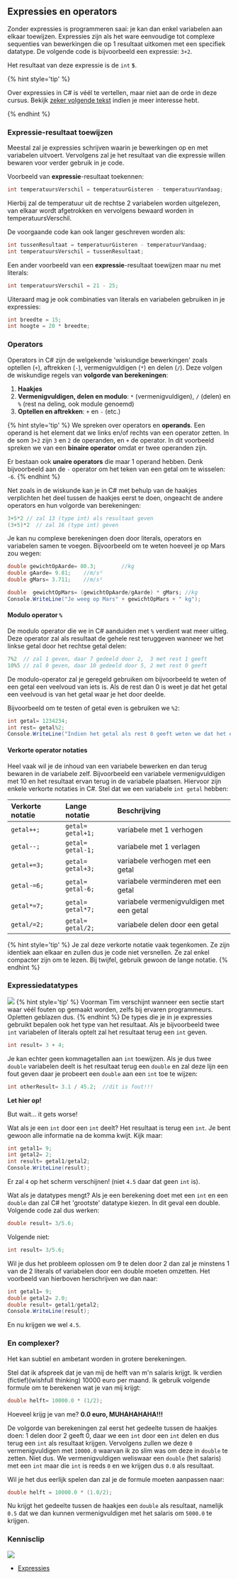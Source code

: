 ## Expressies en operators

Zonder expressies is programmeren saai: je kan dan enkel variabelen aan elkaar toewijzen. Expressies zijn als het ware eenvoudige tot complexe sequenties van bewerkingen die op 1 resultaat uitkomen met een specifiek datatype. De volgende code is bijvoorbeeld een expressie: `3+2`.

Het resultaat van deze expressie is de ``int`` **``5``**. 

{% hint style='tip' %}

Over expressies in C# is véél te vertellen, maar niet aan de orde in deze cursus. Bekijk [zeker volgende tekst](https://docs.microsoft.com/en-us/dotnet/csharp/programming-guide/statements-expressions-operators/expressions) indien je meer interesse hebt.

{% endhint %}


### Expressie-resultaat toewijzen

Meestal zal je expressies schrijven waarin je bewerkingen op en met variabelen uitvoert. Vervolgens zal je het resultaat van die expressie willen bewaren voor verder gebruik in je code.

Voorbeeld van **expressie**-resultaat toekennen:

```csharp
int temperatuursVerschil = temperatuurGisteren - temperatuurVandaag;
```

Hierbij zal de temperatuur uit de rechtse 2 variabelen worden uitgelezen, van elkaar wordt afgetrokken en vervolgens bewaard worden in temperatuursVerschil.

De voorgaande code kan ook langer geschreven worden als:

```csharp
int tussenResultaat = temperatuurGisteren - temperatuurVandaag;
int temperatuursVerschil = tussenResultaat;
```

Een ander voorbeeld van een **expressie**-resultaat toewijzen maar nu met literals:

```csharp
int temperatuursVerschil = 21 - 25;
```

Uiteraard mag je ook combinaties van literals en variabelen gebruiken in je expressies:

```csharp
int breedte = 15;
int hoogte = 20 * breedte;
```

### Operators
Operators in C# zijn de welgekende 'wiskundige bewerkingen' zoals optellen (`+`), aftrekken (`-`), vermenigvuldigen (`*`) en delen (`/`). Deze volgen de wiskundige regels van **volgorde van berekeningen**:

1. **Haakjes**
2. **Vermenigvuldigen, delen en modulo**: ``*`` (vermenigvuldigen), ``/`` (delen) en ``%`` (rest na deling, ook module genoemd)
3. **Optellen en aftrekken**: `+` en `-`
(etc.)

{% hint style='tip' %}
We spreken over operators en **operands**. Een operand is het element dat we links en/of rechts van een operator zetten. In de som ``3+2`` zijn ``3`` en ``2`` de operanden, en ``+`` de operator. In dit voorbeeld spreken we van een **binaire operator** omdat er twee operanden zijn.

Er bestaan ook **unaire operators** die maar 1 operand hebben. Denk bijvoorbeeld aan de ``-`` operator om het teken van een getal om te wisselen: ``-6``.
{% endhint %}

Net zoals in de wiskunde kan je in C# met behulp van de haakjes verplichten het deel tussen de haakjes eerst te doen, ongeacht de andere operators en hun volgorde van berekeningen:

```csharp
3+5*2 // zal 13 (type int) als resultaat geven
(3+5)*2  // zal 16 (type int) geven
``` 

Je kan nu complexe berekeningen doen door literals, operators en variabelen samen te voegen. Bijvoorbeeld om te weten hoeveel je op Mars zou wegen:
```csharp
double gewichtOpAarde= 80.3;        //kg
double gAarde= 9.81;    //m/s² 
double gMars= 3.711;    //m/s²

double  gewichtOpMars= (gewichtOpAarde/gAarde) * gMars; //kg
Console.WriteLine("Je weeg op Mars" + gewichtOpMars + " kg");
```

#### Modulo operator ``%``
De modulo operator die we in C# aanduiden met ``%`` verdient wat meer uitleg. Deze operator zal als resultaat de gehele rest teruggeven wanneer we het linkse getal door het rechtse getal delen:

```csharp
7%2  // zal 1 geven, daar 7 gedeeld door 2,  3 met rest 1 geeft 
10%5 // zal 0 geven, daar 10 gedeeld door 5, 2 met rest 0 geeft 
```

De modulo-operator zal je geregeld gebruiken om bijvoorbeeld te weten of een getal een veelvoud van iets is. Als de rest dan 0 is weet je dat het getal een veelvoud is van het getal waar je het door deelde.

Bijvoorbeeld om te testen of getal even is gebruiken we ``%2``:
```csharp
int getal= 1234234;
int rest= getal%2;
Console.WriteLine("Indien het getal als rest 0 geeft weten we dat het even is. De rest is: "+ rest);
```

#### Verkorte operator notaties
Heel vaak wil je de inhoud van een variabele bewerken en dan terug bewaren in de variabele zelf. Bijvoorbeeld een variabele vermenigvuldigen met 10 en het resultaat ervan terug in de variabele plaatsen. Hiervoor zijn enkele verkorte notaties in C#.
Stel dat we een variabele ``int getal`` hebben:

| **Verkorte notatie** | **Lange notatie** | **Beschrijving**|
| :--- | :--- |:--- |
| ``getal++;`` | ``getal= getal+1;``| variabele met 1 verhogen|
| ``getal--;`` | ``getal= getal-1;``| variabele met 1 verlagen|
| ``getal+=3;`` | ``getal= getal+3;``| variabele verhogen met een getal|
| ``getal-=6;`` | ``getal= getal-6;``| variabele verminderen met een getal|
| ``getal*=7;`` | ``getal= getal*7;``| variabele vermenigvuldigen met een getal|
| ``getal/=2;`` | ``getal= getal/2;``| variabele delen door een getal|

{% hint style='tip' %}
Je zal deze verkorte notatie vaak tegenkomen. Ze zijn identiek aan elkaar en zullen dus je code niet versnellen. Ze zal enkel compacter zijn om te lezen. Bij twijfel, gebruik gewoon de lange notatie. 
{% endhint %}

###  Expressiedatatypes 

<!--- {height:50%} --->
![](../assets/attention.png)
{% hint style='tip' %}
Voorman Tim verschijnt wanneer een sectie start waar véél fouten op gemaakt worden, zelfs bij ervaren programmeurs. Opletten geblazen dus.
{% endhint %}
De types die je in je expressies gebruikt bepalen ook het type van het resultaat. Als je bijvoorbeeld twee ``int`` variabelen of literals optelt zal het resultaat terug een ``int`` geven.

```csharp
int result= 3 + 4;
```

Je kan echter geen kommagetallen aan ``int`` toewijzen. Als je dus twee ``double`` variabelen deelt is het resultaat terug een ``double`` en zal deze lijn een fout geven daar je probeert een ``double`` aan een ``int`` toe te wijzen:
```csharp
int otherResult= 3.1 / 45.2;  //dit is fout!!!
```


**Let hier op!**

But wait... it gets worse! 

Wat als je een ``int`` door een ``int`` deelt? Het resultaat is terug een ``int``. Je bent gewoon alle informatie na de komma kwijt. Kijk maar:
```csharp
int getal1= 9;
int getal2= 2;
int result= getal1/getal2;
Console.WriteLine(result);
```
Er zal ``4`` op het scherm verschijnen! (niet ``4.5`` daar dat geen ``int`` is). 


Wat als je datatypes mengt? Als je een berekening doet met een ``int`` en een ``double`` dan zal C# het 'grootste' datatype kiezen. In dit geval een double. Volgende code zal dus werken:
```csharp
double result= 3/5.6;
```
Volgende niet:
```csharp
int result= 3/5.6;
```

Wil je dus het probleem oplossen om 9 te delen door 2 dan zal je minstens 1 van de 2 literals of variabelen door een double moeten omzetten. Het voorbeeld van hierboven herschrijven we dan naar:
```csharp
int getal1= 9;
double getal2= 2.0;
double result= getal1/getal2;
Console.WriteLine(result);
```
En nu krijgen we wel ``4.5``.

### En complexer?

Het kan subtiel en ambetant worden in grotere berekeningen.

Stel dat ik afspreek dat je van mij de helft van m'n salaris krijgt. Ik verdien (fictief)(wishfull thinking) 10000 euro per maand. 
Ik gebruik volgende formule om te berekenen wat je van mij krijgt:

```csharp
double helft= 10000.0 * (1/2);
```
Hoeveel krijg je van me? **0.0 euro, MUHAHAHAHA!!!**

De volgorde van berekeningen zal eerst het gedeelte tussen de haakjes doen: 1 delen door 2 geeft 0, daar we een ``int`` door een ``int`` delen en dus terug een ``int`` als resultaat krijgen. 
Vervolgens zullen we deze ``0`` vermenigvuldigen met ``10000.0`` waarvan ik zo slim was om deze in ``double`` te zetten. Niet dus. We vermenigvuldigen weliswaar een ``double`` (het salaris) met een ``int`` maar die ``int`` is reeds ``0`` en we krijgen dus ``0.0`` als resultaat.

Wil je het dus eerlijk spelen dan zal je de formule moeten aanpassen naar:
```csharp
double helft = 10000.0 * (1.0/2);
```
Nu krijgt het gedeelte tussen de haakjes een ``double`` als resultaat, namelijk ``0.5`` dat we dan kunnen vermenigvuldigen met het salaris om ``5000.0`` te krijgen.

### Kennisclip
![](../assets/infoclip.png)
* [Expressies](https://ap.cloud.panopto.eu/Panopto/Pages/Viewer.aspx?id=3a0370ef-b3da-4642-aeaa-a9660083e329)
